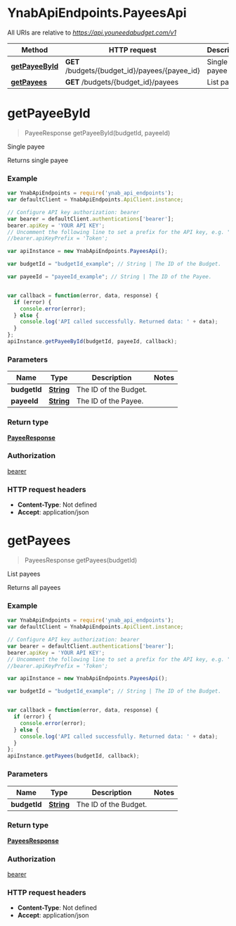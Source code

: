 # YnabApiEndpoints.PayeesApi

All URIs are relative to *https://api.youneedabudget.com/v1*

Method | HTTP request | Description
------------- | ------------- | -------------
[**getPayeeById**](PayeesApi.md#getPayeeById) | **GET** /budgets/{budget_id}/payees/{payee_id} | Single payee
[**getPayees**](PayeesApi.md#getPayees) | **GET** /budgets/{budget_id}/payees | List payees


<a name="getPayeeById"></a>
# **getPayeeById**
> PayeeResponse getPayeeById(budgetId, payeeId)

Single payee

Returns single payee

### Example
```javascript
var YnabApiEndpoints = require('ynab_api_endpoints');
var defaultClient = YnabApiEndpoints.ApiClient.instance;

// Configure API key authorization: bearer
var bearer = defaultClient.authentications['bearer'];
bearer.apiKey = 'YOUR API KEY';
// Uncomment the following line to set a prefix for the API key, e.g. "Token" (defaults to null)
//bearer.apiKeyPrefix = 'Token';

var apiInstance = new YnabApiEndpoints.PayeesApi();

var budgetId = "budgetId_example"; // String | The ID of the Budget.

var payeeId = "payeeId_example"; // String | The ID of the Payee.


var callback = function(error, data, response) {
  if (error) {
    console.error(error);
  } else {
    console.log('API called successfully. Returned data: ' + data);
  }
};
apiInstance.getPayeeById(budgetId, payeeId, callback);
```

### Parameters

Name | Type | Description  | Notes
------------- | ------------- | ------------- | -------------
 **budgetId** | [**String**](.md)| The ID of the Budget. | 
 **payeeId** | [**String**](.md)| The ID of the Payee. | 

### Return type

[**PayeeResponse**](PayeeResponse.md)

### Authorization

[bearer](../README.md#bearer)

### HTTP request headers

 - **Content-Type**: Not defined
 - **Accept**: application/json

<a name="getPayees"></a>
# **getPayees**
> PayeesResponse getPayees(budgetId)

List payees

Returns all payees

### Example
```javascript
var YnabApiEndpoints = require('ynab_api_endpoints');
var defaultClient = YnabApiEndpoints.ApiClient.instance;

// Configure API key authorization: bearer
var bearer = defaultClient.authentications['bearer'];
bearer.apiKey = 'YOUR API KEY';
// Uncomment the following line to set a prefix for the API key, e.g. "Token" (defaults to null)
//bearer.apiKeyPrefix = 'Token';

var apiInstance = new YnabApiEndpoints.PayeesApi();

var budgetId = "budgetId_example"; // String | The ID of the Budget.


var callback = function(error, data, response) {
  if (error) {
    console.error(error);
  } else {
    console.log('API called successfully. Returned data: ' + data);
  }
};
apiInstance.getPayees(budgetId, callback);
```

### Parameters

Name | Type | Description  | Notes
------------- | ------------- | ------------- | -------------
 **budgetId** | [**String**](.md)| The ID of the Budget. | 

### Return type

[**PayeesResponse**](PayeesResponse.md)

### Authorization

[bearer](../README.md#bearer)

### HTTP request headers

 - **Content-Type**: Not defined
 - **Accept**: application/json

